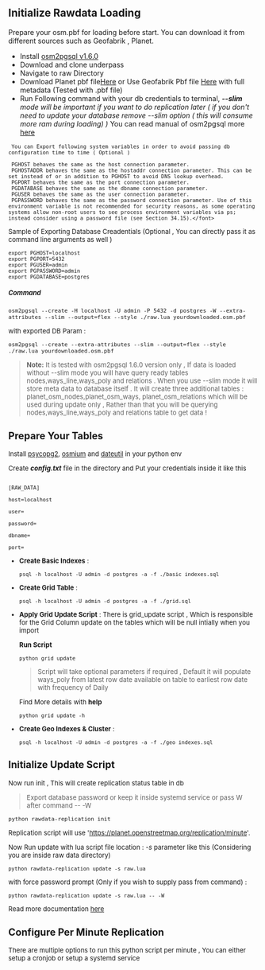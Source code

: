 ## Initialize Rawdata Loading

Prepare your osm.pbf for loading before start. You can download it from different sources such as Geofabrik , Planet.
- Install [osm2pgsql v1.6.0](https://github.com/openstreetmap/osm2pgsql/releases/tag/1.6.0)
- Download and clone underpass
- Navigate to raw Directory 
- Download Planet pbf file[Here](https://planet.osm.org/pbf/) or Use Geofabrik Pbf file [Here](https://osm-internal.download.geofabrik.de/index.html) with full metadata (Tested with .pbf file)
- Run Following command  with your db credentials to terminal, ***--slim** mode will be important if you want to do replication later ( if you don't need to update your database remove --slim option ( this will consume more ram during loading) )*  You can read manual of osm2pgsql more [here](https://osm2pgsql.org/doc/manual.html#)

>    <font size="2">
     You can Export following system variables in order to avoid passing db configuration time to time ( Optional )

     PGHOST behaves the same as the host connection parameter.
     PGHOSTADDR behaves the same as the hostaddr connection parameter. This can be set instead of or in addition to PGHOST to avoid DNS lookup overhead.
     PGPORT behaves the same as the port connection parameter.
     PGDATABASE behaves the same as the dbname connection parameter.
     PGUSER behaves the same as the user connection parameter.
     PGPASSWORD behaves the same as the password connection parameter. Use of this environment variable is not recommended for security reasons, as some operating systems allow non-root users to see process environment variables via ps; instead consider using a password file (see Section 34.15).</font> 

Sample of Exporting Database Creadentials (Optional , You can directly pass it as command line arguments as well )
```
export PGHOST=localhost
export PGPORT=5432
export PGUSER=admin
export PGPASSWORD=admin
export PGDATABASE=postgres
```

##### Command 
```osm2pgsql --create -H localhost -U admin -P 5432 -d postgres -W --extra-attributes --slim --output=flex --style ./raw.lua yourdownloaded.osm.pbf ```

with exported DB Param : 

```osm2pgsql --create --extra-attributes --slim --output=flex --style ./raw.lua yourdownloaded.osm.pbf ```

> **Note:** It is tested with osm2pgsql 1.6.0 version only , If data is loaded without --slim mode you will have query ready tables nodes,ways_line,ways_poly and relations . When you use --slim mode it will store meta data to database itself . It will create three additional tables : planet_osm_nodes,planet_osm_ways, planet_osm_relations which will be used during update only , Rather than that you will be querying nodes,ways_line,ways_poly and relations table to get data !

## Prepare Your Tables

Install [psycopg2](https://pypi.org/project/psycopg2/), [osmium](https://pypi.org/project/osmium/) and [dateutil](https://pypi.org/project/python-dateutil/) in your python env

Create ***config.txt*** file in the directory and Put your credentials inside it like this

```

[RAW_DATA]

host=localhost

user=

password=

dbname=

port=

```

- **Create Basic Indexes** : 

    ```
    psql -h localhost -U admin -d postgres -a -f ./basic_indexes.sql
    ```

- **Create Grid Table** : 

    ```
    psql -h localhost -U admin -d postgres -a -f ./grid.sql
    ```

- **Apply Grid Update Script** :
    There is grid_update script , Which is responsible for the Grid Column update on the tables which will be null intially when you import 

    **Run Script**

    ```
    python grid_update
    ```


    >Script will take optional parameters if required , Default it will populate ways_poly from latest row date available on table to earliest row date with frequency of Daily
    
    Find More details with **help** 

    ```
    python grid_update -h
    ```

- **Create Geo Indexes & Cluster** :
    ```
    psql -h localhost -U admin -d postgres -a -f ./geo_indexes.sql
    ```



##  Initialize Update Script
  

Now run init , This will create replication status table in db

>Export database password or keep it inside systemd service or pass W after command   -- -W

```python rawdata-replication init ```

Replication script will use 'https://planet.openstreetmap.org/replication/minute'.

Now Run update with lua script file location : *-s* parameter like this (Considering you are inside raw data directory)


```
python rawdata-replication update -s raw.lua
```

with force password prompt (Only if you wish to supply pass from command) :

```
python rawdata-replication update -s raw.lua -- -W
```

Read more documentation [here](https://osm2pgsql.org/doc/manual.html#advanced-topics) 

## Configure Per Minute Replication

There are multiple options to run this python script per minute , You can either setup a cronjob or setup a systemd service
